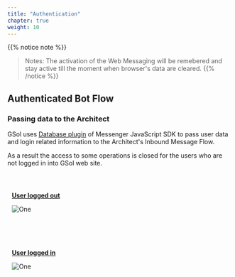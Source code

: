 ```yaml
---
title: "Authentication"
chapter: true
weight: 10
---
```

<style>
td, th {
   border: none!important;
}
.row {
    display: flex;
    flex-wrap: wrap;
    margin-right: -15px;
    margin-left: -15px;
}

/* Extra small devices (phones, 600px and down) */
@media only screen and (max-width: 600px) {
    .col {
        flex: 0 0 100%;
        max-width: 100%;
        padding: 25px;
    }
}
/* Small devices (portrait tablets and large phones, 600px and up) */
@media only screen and (min-width: 600px) {
    .col {
        flex: 0 0 100%;
        max-width: 100%;
        padding: 25px;
    }
}
/* Medium devices (landscape tablets, 768px and up) */
@media only screen and (min-width: 768px) {
    .col {
        flex: 0 0 100%;
        max-width: 100%;
        padding: 25px;
    }
}
/* Large devices (laptops/desktops, 992px and up) */
@media only screen and (min-width: 992px) {
    .col {
        flex: 0 0 50%;
        max-width: 50%;
        padding: 10px 25px;
    }
}
/* Extra large devices (large laptops and desktops, 1200px and up) */
@media only screen and (min-width: 1200px) {
    .col {
        flex: 0 0 50%;
        max-width: 50%;
        padding: 10px 25px;
    }
}

</style>

{{% notice note %}}
> Notes: The activation of the Web Messaging will be remebered and stay active till the moment when browser's data are cleared.
{{% /notice %}}

## Authenticated Bot Flow

### Passing data to the Architect

GSol uses [Database plugin](https://developer.genesys.cloud/commdigital/digital/webmessaging/messengersdk/SDKCommandsEvents) of Messenger JavaScript SDK to pass user data and login related information to the Architect's Inbound Message Flow.

As a result the access to some operations is closed for the users who are not logged in into GSol web site.

<div class="row">
  <div class="col">
<br><b><u>User logged out</u></b><br>

![One](/images/gsol-dgt-balance-logout.png)

  </div>
  <div class="col">
  <br><b><u>User logged in</u></b><br>

![One](/images/gsol-dgt-balance-login.png)
  </div>

  <div class="col">
  
  </div>
</div>
